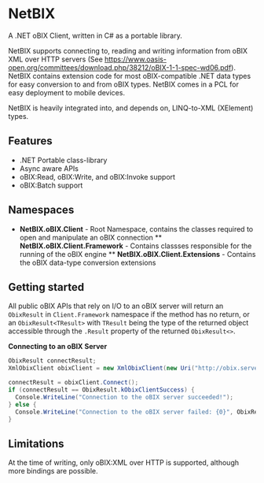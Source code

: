NetBIX
======

A .NET oBIX Client, written in C# as a portable library.

NetBIX supports connecting to, reading and writing information from oBIX XML over HTTP servers (See https://www.oasis-open.org/committees/download.php/38212/oBIX-1-1-spec-wd06.pdf).  NetBIX contains extension code for most oBIX-compatible .NET data types for easy conversion to and from oBIX types.  NetBIX comes in a PCL for easy deployment to mobile devices.

NetBIX is heavily integrated into, and depends on, LINQ-to-XML (XElement) types.

## Features

* .NET Portable class-library
* Async aware APIs
* oBIX:Read, oBIX:Write, and oBIX:Invoke support
* oBIX:Batch support

## Namespaces

* **NetBIX.oBIX.Client** - Root Namespace, contains the classes required to open and manipulate an oBIX connection
** **NetBIX.oBIX.Client.Framework** - Contains classses responsible for the running of the oBIX engine
** **NetBIX.oBIX.Client.Extensions** - Contains the oBIX data-type conversion extensions

## Getting started

All public oBIX APIs that rely on I/O to an oBIX server will return an `ObixResult` in `Client.Framework` namespace if the method has no return, or an `ObixResult<TResult>` with `TResult` being the type of the returned object accessible through the `.Result` property of the returned `ObixResult<>`. 

**Connecting to an oBIX Server**

```cs
ObixResult connectResult;
XmlObixClient obixClient = new XmlObixClient(new Uri("http://obix.server/obix"));

connectResult = obixClient.Connect();
if (connectResult == ObixResult.kObixClientSuccess) {
  Console.WriteLine("Connection to the oBIX server succeeded!");
} else {
  Console.WriteLine("Connection to the oBIX server failed: {0}", ObixResult.Message(connectResult));
}

```


## Limitations

At the time of writing, only oBIX:XML over HTTP is supported, although more bindings are possible.
